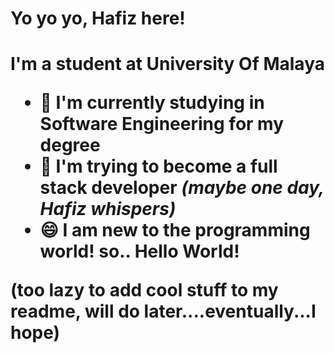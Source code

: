 <h1>Yo yo yo, Hafiz here!<h1/>

I'm a student at University Of Malaya

 - 🔭 I'm currently studying in Software Engineering for my degree
 - 🌱 I'm trying to become a full stack developer *(maybe one day, Hafiz whispers)*
 - 😄 I am new to the programming world! so.. Hello World!
 
(too lazy to add cool stuff to my readme, will do later....eventually...I hope)






